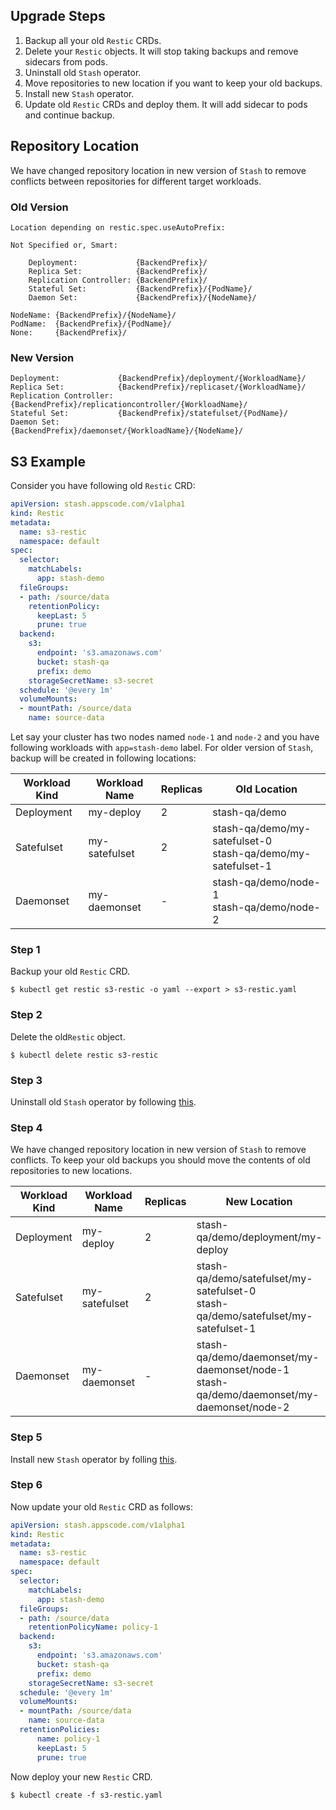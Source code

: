 

## Upgrade Steps

1. Backup all your old `Restic` CRDs.
2. Delete your `Restic` objects. It will stop taking backups and remove sidecars from pods.
3. Uninstall old `Stash` operator.
4. Move repositories to new location if you want to keep your old backups.
5. Install new `Stash` operator.
6. Update old `Restic` CRDs and deploy them. It will add sidecar to pods and continue backup.

## Repository Location

We have changed repository location in new version of `Stash` to remove conflicts between  repositories for different target workloads.
 
### Old Version

```
Location depending on restic.spec.useAutoPrefix:

Not Specified or, Smart:

    Deployment:             {BackendPrefix}/
    Replica Set:            {BackendPrefix}/
    Replication Controller: {BackendPrefix}/
    Stateful Set:           {BackendPrefix}/{PodName}/
    Daemon Set:             {BackendPrefix}/{NodeName}/

NodeName: {BackendPrefix}/{NodeName}/
PodName:  {BackendPrefix}/{PodName}/
None:     {BackendPrefix}/
```

### New Version

```
Deployment:             {BackendPrefix}/deployment/{WorkloadName}/
Replica Set:            {BackendPrefix}/replicaset/{WorkloadName}/
Replication Controller: {BackendPrefix}/replicationcontroller/{WorkloadName}/
Stateful Set:           {BackendPrefix}/statefulset/{PodName}/
Daemon Set:             {BackendPrefix}/daemonset/{WorkloadName}/{NodeName}/
```

## S3 Example

Consider you have following old `Restic` CRD:

```yaml
apiVersion: stash.appscode.com/v1alpha1
kind: Restic
metadata:
  name: s3-restic
  namespace: default
spec:
  selector:
    matchLabels:
      app: stash-demo
  fileGroups:
  - path: /source/data
    retentionPolicy:
      keepLast: 5
      prune: true
  backend:
    s3:
      endpoint: 's3.amazonaws.com'
      bucket: stash-qa
      prefix: demo
    storageSecretName: s3-secret
  schedule: '@every 1m'
  volumeMounts:
  - mountPath: /source/data
    name: source-data
```
Let say your cluster has two nodes named `node-1` and `node-2` and you have following workloads with `app=stash-demo` label. For older version of `Stash`, backup will be created in following locations:

| Workload Kind | Workload Name | Replicas | Old Location |
| --- | --- | --- | --- |
| Deployment | my-deploy | 2 | stash-qa/demo |
| Satefulset | my-satefulset | 2 | stash-qa/demo/my-satefulset-0 <br> stash-qa/demo/my-satefulset-1 |
| Daemonset | my-daemonset | - | stash-qa/demo/node-1 <br> stash-qa/demo/node-2 |

### Step 1

Backup your old `Restic` CRD.

```
$ kubectl get restic s3-restic -o yaml --export > s3-restic.yaml
```

### Step 2

Delete the old`Restic` object.

```
$ kubectl delete restic s3-restic
```

### Step 3

Uninstall old `Stash` operator by following [this]().

### Step 4

We have changed repository location in new version of `Stash` to remove conflicts. To keep your old backups you should move the contents of old repositories to new locations. 

| Workload Kind | Workload Name | Replicas | New Location |
| --- | --- | --- | --- |
| Deployment | my-deploy | 2 | stash-qa/demo/deployment/my-deploy |
| Satefulset | my-satefulset | 2 | stash-qa/demo/satefulset/my-satefulset-0 <br> stash-qa/demo/satefulset/my-satefulset-1 |
| Daemonset | my-daemonset | - | stash-qa/demo/daemonset/my-daemonset/node-1 <br> stash-qa/demo/daemonset/my-daemonset/node-2 |

### Step 5

Install new `Stash` operator by folling [this]().

### Step 6

Now update your old `Restic` CRD as follows:

```yaml
apiVersion: stash.appscode.com/v1alpha1
kind: Restic
metadata:
  name: s3-restic
  namespace: default
spec:
  selector:
    matchLabels:
      app: stash-demo
  fileGroups:
  - path: /source/data
    retentionPolicyName: policy-1
  backend:
    s3:
      endpoint: 's3.amazonaws.com'
      bucket: stash-qa
      prefix: demo
    storageSecretName: s3-secret
  schedule: '@every 1m'
  volumeMounts:
  - mountPath: /source/data
    name: source-data
  retentionPolicies:
      name: policy-1
      keepLast: 5
      prune: true
```

Now deploy your new `Restic` CRD.

```
$ kubectl create -f s3-restic.yaml
```
